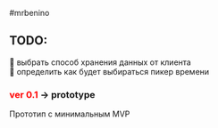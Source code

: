 #mrbenino

<h2>TODO:</h2> 
🔘 выбрать способ хранения данных от клиента </br>
🔘 определить как будет выбираться пикер времени </br>

<h3><b style="color: red;">ver 0.1</b> -> prototype</h3>
Прототип с минимальным MVP
